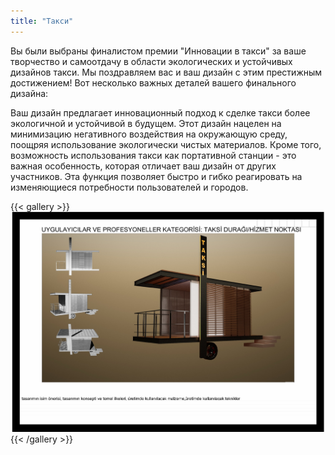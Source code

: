```yaml
---
title: "Такси"
---
```


Вы были выбраны финалистом премии "Инновации в такси" за ваше творчество и самоотдачу в области экологических и устойчивых дизайнов такси. Мы поздравляем вас и ваш дизайн с этим престижным достижением! Вот несколько важных деталей вашего финального дизайна:

Ваш дизайн предлагает инновационный подход к сделке такси более экологичной и устойчивой в будущем. Этот дизайн нацелен на минимизацию негативного воздействия на окружающую среду, поощряя использование экологически чистых материалов. Кроме того, возможность использования такси как портативной станции - это важная особенность, которая отличает ваш дизайн от других участников. Эта функция позволяет быстро и гибко реагировать на изменяющиеся потребности пользователей и городов.

{{< gallery >}}
<img src="featured.jpg" class="grid-w50 md:grid-w33 xl:grid-w25" />
{{< /gallery >}}
